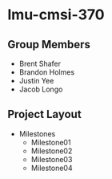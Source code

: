 # lmu-cmsi-370

## Group Members

- Brent Shafer
- Brandon Holmes
- Justin Yee
- Jacob Longo

## Project Layout

- Milestones
  - Milestone01
  - Milestone02
  - Milestone03
  - Milestone04
